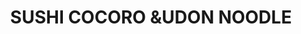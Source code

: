 ---
layout: place
title: "SUSHI COCORO &UDON NOODLE"
permalink: /hawaii/kailua-kona/sushi-cocoro-udon-noodle.html
stateAbbr: HI
stateName: Hawaii
cityName: Kailua-Kona
place_id: ChIJrwAEMfkOVHkRWhE8-MP6_Cc
photos:
  - name: >-
      places/ChIJrwAEMfkOVHkRWhE8-MP6_Cc/photos/AUy1YQ2IvphCaqgvIJqt54SGuxOB09RC9qYpRW22Z0wPZ91X-dT3zVjlzpkdXx3gIml9t4hYkM3ACwFguOXhZgt1ExTrY79lcomAilTTJp4N2pOuS1s2gg3_utoH5YTyAi27Iky6WLve_ne8cdThvdV1pEAjZqXbSZMvV3SP_MT_Zoj_Lsjq0O5Y5tXLtHAOm94DVkPAgEdtobqLp0EeelGIzBJjfAYTwIkIzLVCdsfiKAaRon8o0LGnfGvMuSqK6EXQi-Z0z9-lbItEtQm314hcqkiZLbf-VepXxtct18TOVbuEk4eZ_tXMoS8bC99C6969odT2w1fFNk7ZMB4xs2dv8Ypfp7m9j1HFjhYKvaeBzGHmiPEhVDK3guLKq9ukvGyUjM-sSPiRDy9jUJ-vJPXTsDgwdKf_breoKiu9mQO3Ni5gfRXz
    widthPx: 4080
    heightPx: 3072
    authorAttributions:
      - displayName: Jonathan Amann
        uri: https://maps.google.com/maps/contrib/102001695016730507878
        photoUri: >-
          https://lh3.googleusercontent.com/a-/ALV-UjVrYdhBojk3NtoGSaw1NkuF5I4UYzP6nkBXOxKklUaZQARzEgPt8w=s100-p-k-no-mo
    flagContentUri: >-
      https://www.google.com/local/imagery/report/?cb_client=maps_api_places.places_api&image_key=!1e10!2sCIHM0ogKEICAgIC7koy_3AE&hl=en-US
    googleMapsUri: >-
      https://www.google.com/maps/place//data=!3m4!1e2!3m2!1sCIHM0ogKEICAgIC7koy_3AE!2e10!4m2!3m1!1s0x79540ef9310400af:0x27fcfac3f83c115a
  - name: >-
      places/ChIJrwAEMfkOVHkRWhE8-MP6_Cc/photos/AUy1YQ2JPC1FDuVtbQl8ySRC1YBTgNfcU9nIneIsiM3gfS1n6KxhxUHkzkt75J8i9a07VWJvZ9El4wkuepr96soS7BFm-Got8X1R8sJZIskEvobH0IO_n9cdpdDfiz9mn04RPo4-WlcW7Y3HUoUU4TibA-ZsQ1ADHyr2oP8ueJeFfi39Yso8oooOS56XQJruYklFneho-fS3lC-WkITrJuncJfLDXszFXMv1vyIzQreMaqpVF_5NscXQwkpl0lzBkAr4cRksj1oXQNXd-aDeegJR2Gc9s0EbVrx4Gz5ak5C2U6H8eA
    widthPx: 3539
    heightPx: 2841
    authorAttributions:
      - displayName: SUSHI COCORO &UDON NOODLE
        uri: https://maps.google.com/maps/contrib/106875772459748744226
        photoUri: >-
          https://lh3.googleusercontent.com/a-/ALV-UjWmNV5uNhI95wA4bwGbqiDy3gY-z804-8rVw6Ynu5vCinyXEYM=s100-p-k-no-mo
    flagContentUri: >-
      https://www.google.com/local/imagery/report/?cb_client=maps_api_places.places_api&image_key=!1e10!2sAF1QipOC8I1K7IvhyZXyA2WZe6EPmXgwLyngKFmT59iE&hl=en-US
    googleMapsUri: >-
      https://www.google.com/maps/place//data=!3m4!1e2!3m2!1sAF1QipOC8I1K7IvhyZXyA2WZe6EPmXgwLyngKFmT59iE!2e10!4m2!3m1!1s0x79540ef9310400af:0x27fcfac3f83c115a
  - name: >-
      places/ChIJrwAEMfkOVHkRWhE8-MP6_Cc/photos/AUy1YQ0ki9z--BDpgopigIOwTAzmhsdlAe0Sgg3DaFHWp1_DWS9txZViTi1YDDzz29cVYCUErvDJqrjOokK5jEJD6vIDS8BbmzBiGjOyGedTTZCwez9UEmqZ09xRf-1iI5iPFe8r7hvBEBtYV8UQb8xtArb_YV0D2tl9kMlb-u6J3EvLQoyMj0ly7xt1VJ8m24Uoqdh7cWaX8cI27w2YHA2FD1h93zwvqiZ7AT3H7NEKi7obTUlQaG55rc-c4K0YsJ_nul_GaX8EjSiRww_9hLiLGEI8ha0sSekTXHHZ-MEDaqT1WcdtWSnCqh1SfFuEOUyjHhIMIKviX5QvFbCKfLNEy9pWTyB5rFYbjWMF6G1-xq-QqUh17TGjVi34MkLUEFYMIKO9lEEKyjOI5EZmvysp9S8WZkALUQep78r-TD9J9lMcTnU
    widthPx: 4080
    heightPx: 3072
    authorAttributions:
      - displayName: Braden Goddard
        uri: https://maps.google.com/maps/contrib/110835534035356485582
        photoUri: >-
          https://lh3.googleusercontent.com/a-/ALV-UjUG3U8SA5RgHPsrg9zqH-x4NTbr--V8PPSuDraSOq6OgSQ54poB=s100-p-k-no-mo
    flagContentUri: >-
      https://www.google.com/local/imagery/report/?cb_client=maps_api_places.places_api&image_key=!1e10!2sCIHM0ogKEICAgMDwssfW6QE&hl=en-US
    googleMapsUri: >-
      https://www.google.com/maps/place//data=!3m4!1e2!3m2!1sCIHM0ogKEICAgMDwssfW6QE!2e10!4m2!3m1!1s0x79540ef9310400af:0x27fcfac3f83c115a
  - name: >-
      places/ChIJrwAEMfkOVHkRWhE8-MP6_Cc/photos/AUy1YQ2zaSJnekqIXUCz_-WsdBaFYjBXvxGfD8lBOC6Bz8RtZgjzRCWxRWf1G3IBxWi4tHjXorBktssytvvKl_7Ogs98Nnw-gg0JwyflIYVyyLQigzbQ0iKvj3bjtvHrk03IQKsMU8vMIfgTZBhs_8dF00CG23lqActalzDWrQJdu2oUY83Dsl3MkD9cr_RQ9oPeBw_W6npuuiOFLfkMQKUgZID2jLg01IFGAnKAVUwt8Yfaong8ABFzeo-ICtJSvqckpkG7GecYVl3WtNOq2QMPGJ605y7dxxnnVti8sipYwHdp9qX1kh8mmuq1DujMTkAYiVQQejf3HFFgWLBl58w4VqCRwdHLrk90MiISo_CQp_VqkBUydrKgAC_o-n7vg53I2vcdRa153V90E1t0LOy103dY1ny4Z33Bh1jtEVJIhRGrog
    widthPx: 3600
    heightPx: 4800
    authorAttributions:
      - displayName: jay everett
        uri: https://maps.google.com/maps/contrib/101406795165393331598
        photoUri: >-
          https://lh3.googleusercontent.com/a/ACg8ocLCX5y4MuZNROBkm8HZxKAvSqvUXi-S4B3YS8Qy28sg6LNNuw=s100-p-k-no-mo
    flagContentUri: >-
      https://www.google.com/local/imagery/report/?cb_client=maps_api_places.places_api&image_key=!1e10!2sCIHM0ogKEICAgMCwnKHrFA&hl=en-US
    googleMapsUri: >-
      https://www.google.com/maps/place//data=!3m4!1e2!3m2!1sCIHM0ogKEICAgMCwnKHrFA!2e10!4m2!3m1!1s0x79540ef9310400af:0x27fcfac3f83c115a
  - name: >-
      places/ChIJrwAEMfkOVHkRWhE8-MP6_Cc/photos/AUy1YQ3ccXPQt6QzrQEigFz16yvP5u2vs8sFY2EJZhrYgAhkUPeRZKtu5MRP-q2xpq3VMxjii8Iy93ogmIqNSL4VjhSmu21lgB9H0HZ2CYPPhTjGxDtfFdF5M3zHMsFYsYUlgHC1VCUR0BUuGeV_m9SWon0Ccb4mwD4AXuUhlbW1zPFnDZhFcrwOpmbCYGyqmvu3of9WlLGzUlshEfXZT9VpXFPsB39Z1uMM_UQAot0oH0IjkJdb8qU3B_9LpmKr62-4ko2Cy7DamW_dPvKlrl1wB0g6EP9qeK-4etmzfSi6Mv8HViWIttSn45TP_S0dKLqwVFobh2RhMPFBeBXqBkOHXA5fpAmlhHcYJbGgCrrmdfmXQhPd-xUfEDqudF9ceYh1EWdtT-Uo1-EoPdJcQ6U4xkaVlm3dmCyl0feMKzwninY
    widthPx: 4032
    heightPx: 3024
    authorAttributions:
      - displayName: Robert Cardoni
        uri: https://maps.google.com/maps/contrib/115918671905128934599
        photoUri: >-
          https://lh3.googleusercontent.com/a-/ALV-UjVwMH1LDCN8uL-YT0A40lOrWpJj5yAsWvyF7lOE5Td7l96fYoCF=s100-p-k-no-mo
    flagContentUri: >-
      https://www.google.com/local/imagery/report/?cb_client=maps_api_places.places_api&image_key=!1e10!2sCIHM0ogKEICAgMCI0LfBPA&hl=en-US
    googleMapsUri: >-
      https://www.google.com/maps/place//data=!3m4!1e2!3m2!1sCIHM0ogKEICAgMCI0LfBPA!2e10!4m2!3m1!1s0x79540ef9310400af:0x27fcfac3f83c115a
  - name: >-
      places/ChIJrwAEMfkOVHkRWhE8-MP6_Cc/photos/AUy1YQ1RYJ9hiG5XeBOhHKacdaihOXQLrygPHaNCHmDAhll6ugJ_i_lUCsira5zWhYTrbbkbokqNDLgT22k2_wGPvTW2ZCgvZfHCYoVLhrYYZJ87v8dQPe1Pgehv0UTQoeoCeXKz8ZKaZhOPoRyObA3vA7H-sK__ysbUcKWegqy1yosmnztiMdoB5-Rr1LsUiZ6QoVrtKRt96Z6l5LSZHXQgi90NVUOX5UiDK4bgsz8CLo1Fm-ms_Qam21GelY4m2E92kCJl6VYhHLbdjQf8pG-bmjl9Hy2WFQzi0imwXtlS65jotEfwxfkwVzAeUMNxcCA_9Fn7lVjI1HuQfNC5GpB8HqyRcQrkeox5TT5QCTm-Xe7c_poF47X9WNFnji83BH6VzRxlp05FxbECnqTVyzqql1NCHsZOabggzdDfiiXCTdQHS6bWy2-rW4XT-hZ9gw
    widthPx: 4080
    heightPx: 3072
    authorAttributions:
      - displayName: Stephan
        uri: https://maps.google.com/maps/contrib/110873957969566481812
        photoUri: >-
          https://lh3.googleusercontent.com/a-/ALV-UjVE6ud6Fd0Re5podqLzQrf0WolKGwOlRCodcljv2lAJJy5GbBU=s100-p-k-no-mo
    flagContentUri: >-
      https://www.google.com/local/imagery/report/?cb_client=maps_api_places.places_api&image_key=!1e10!2sCIABIhAA3jqztBVpF2ey_csABxNK&hl=en-US
    googleMapsUri: >-
      https://www.google.com/maps/place//data=!3m4!1e2!3m2!1sCIABIhAA3jqztBVpF2ey_csABxNK!2e10!4m2!3m1!1s0x79540ef9310400af:0x27fcfac3f83c115a
  - name: >-
      places/ChIJrwAEMfkOVHkRWhE8-MP6_Cc/photos/AUy1YQ1G4Rmew9qzfhr0nuRctr9ydTmM5k3nizf2aPlSP01bvp8Go4LtY-vfPGsdyPgSkIgm7S4w2Tlb1YkwC4KljaLujrU2bCXhR8P24CLnQUXCBdJSx9W5n4UOzQsj8VlaeN85g3A6Xgq1POUPUCdtHxhMlXiwSebjZZgsI9TRkvKqI8cq_cqcJeNh03aZ1az8pbTyq65WnhCSCFrsEpicwFvI6QUzRMnJtUqaCL3mweX0rofR_9fa3XwEm5mhUXJaR2Njaa_b-h3c6LjCCJPzpOpxnJqyua3BCzhgAuWZQc6XuhuNxrcoicZmQv5z5kzOKwTxR28CmKaQPK1V5b4sg0atFAJ0ZeR0hMKj2vvsnF5lSijZjCbE84GMcGNJfFEmeG89VoxQKJ9pafMJYA7qrCwfS3jWfLex0vg0iO6q5KMQFg
    widthPx: 1915
    heightPx: 1733
    authorAttributions:
      - displayName: Kona Foodie
        uri: https://maps.google.com/maps/contrib/118241538507302438746
        photoUri: >-
          https://lh3.googleusercontent.com/a-/ALV-UjWuUaDz7T3UX7kcxIjN1AnFbri3_DJb7y5XHhQs_BQuwmMNSE5u=s100-p-k-no-mo
    flagContentUri: >-
      https://www.google.com/local/imagery/report/?cb_client=maps_api_places.places_api&image_key=!1e10!2sCIHM0ogKEICAgIDZ_Iv_fw&hl=en-US
    googleMapsUri: >-
      https://www.google.com/maps/place//data=!3m4!1e2!3m2!1sCIHM0ogKEICAgIDZ_Iv_fw!2e10!4m2!3m1!1s0x79540ef9310400af:0x27fcfac3f83c115a
  - name: >-
      places/ChIJrwAEMfkOVHkRWhE8-MP6_Cc/photos/AUy1YQ0LKE4qrPwiLpUopTpaZpqJGY3SkDUpJnQnv-UKQGwemLXP_A0OuOYb4ENzw81wGYoObpb2h2rpIUQphQX9qMaIYcnW-jaA4gK8W-VwuZb_FiB4LiPhTcSibqCudEDpkAZU4_6_gJmF37flJMPVZlAr84yf0jOgUrxJvQ6WQrszjho1zhPoVT35eb8Cy3VeVrlOv04NaWwfKIX9ofRpLuT2X9OM0Zp65uFcnKHmB1lB7WRt31CmWRE30sieJgk_2WWbhZ86SsT2wOSjV8wkUQLAZqKYZ5xPTmr5ouhaK0HWZiMY0mmcZPfI3OPNqK3sFcENMwLb_m3lQ_aBP_j8bSeInotCGBbQRQRhN3P1LKwuTRm_4Ts0LLwsHiMdeQXIgs-BCSizLIcS7nJMBoDIu2yjNsgd8gfvkFceleDIg76FSA
    widthPx: 4032
    heightPx: 3024
    authorAttributions:
      - displayName: Anna Zucker
        uri: https://maps.google.com/maps/contrib/116442330627745026940
        photoUri: >-
          https://lh3.googleusercontent.com/a-/ALV-UjWGxgZWFuC7SgMIdmamYm5KsrIhX4FVqTEwIsEQo7yP2C8tsEev=s100-p-k-no-mo
    flagContentUri: >-
      https://www.google.com/local/imagery/report/?cb_client=maps_api_places.places_api&image_key=!1e10!2sCIHM0ogKEICAgIDj95P4Xg&hl=en-US
    googleMapsUri: >-
      https://www.google.com/maps/place//data=!3m4!1e2!3m2!1sCIHM0ogKEICAgIDj95P4Xg!2e10!4m2!3m1!1s0x79540ef9310400af:0x27fcfac3f83c115a
  - name: >-
      places/ChIJrwAEMfkOVHkRWhE8-MP6_Cc/photos/AUy1YQ38RCvypQnOecrQtRj2rrKUimVET-VxvI_DB0eYrdWHYxsj8fsHGfmkg0zDKWgMNG2qEOaoSbKUegaMH47X4ppPHy5VxebU2Hju2HjYbjM4jyMUeTy5SUwiCQQsEeS_s9hGSMcBDdiVLv5OVk5iXzXa1V3rPlXB_xPtnhVCeLLhxKkBRvYZtmBprsTVlWN4ThD5wLXhI4b9ccwgEenW9hrasn-OfRyF4CLGkbhI2j45-S1YSqlu3l6a__uV2FBwfUmMH3bYsUBOc6RQD7F7e49e06D9q45cBRvTLHgxUqYE96Y-HXCyItZZ4GV-7DCmlMA4hDHWzWTiHneTc5tiMWZuGwmRr7pkyme1ZEvVkXeSk5oxd7VhN_706OsFPimBDRT-9_qXsSSNHbe_2Fj8CTmf0CFWagiWCLWVZq_4ZghapA
    widthPx: 3024
    heightPx: 4032
    authorAttributions:
      - displayName: Memeo Clio
        uri: https://maps.google.com/maps/contrib/115064786004015457797
        photoUri: >-
          https://lh3.googleusercontent.com/a-/ALV-UjWwjRp0qb8-P2XsEOa8vypn2NZv55JpNzTIMChm3mnK-S8CH1-h=s100-p-k-no-mo
    flagContentUri: >-
      https://www.google.com/local/imagery/report/?cb_client=maps_api_places.places_api&image_key=!1e10!2sCIHM0ogKEICAgICRismoIg&hl=en-US
    googleMapsUri: >-
      https://www.google.com/maps/place//data=!3m4!1e2!3m2!1sCIHM0ogKEICAgICRismoIg!2e10!4m2!3m1!1s0x79540ef9310400af:0x27fcfac3f83c115a
  - name: >-
      places/ChIJrwAEMfkOVHkRWhE8-MP6_Cc/photos/AUy1YQ1txhxxidByKUv-zUU_BNFB8kzqJX6UkF_AaVlllGnHlVW3LkYVhn0DpiJB2JBMp-gEoeRJjZc_7GGt_x7LXvTP_VcM_gZYcf12dUi7_oq0kD_Pr20iPVzVxF5kT839qEm0kK43TvZ2Hm5qF3pvYvX4lVJNtfXSeu0JaQpCKaTQ3uO2LMSQOZbqV-M-aENFOvwf7gtlYd5VtvxirHjtvhsKGWKs8CdPOtttCvPRrGOL1LYtlylYRh5G0zGOb5JGIyEsWsb60rVx8HkWi-GXULb3AzJ4HQLTeAlWD9SWV5s68b8_RKZ9cDkQoL8DjeQe1ir8mKADxEJ99EFQ1QoZIKPASX66VH5gqboRZLRux6pJfCHTLeriYnXs171T8e1gOF_DdY_TXq_TjqyzZhMoHTI-f4ZKhmyBL30bq2kZifOZfA
    widthPx: 4080
    heightPx: 3072
    authorAttributions:
      - displayName: Jeremy M.
        uri: https://maps.google.com/maps/contrib/100531818870423122952
        photoUri: >-
          https://lh3.googleusercontent.com/a-/ALV-UjUC44UZqFCgs0RU5O3rEkic0DR5R-q59RZhEqIuW80rqRxxvk7How=s100-p-k-no-mo
    flagContentUri: >-
      https://www.google.com/local/imagery/report/?cb_client=maps_api_places.places_api&image_key=!1e10!2sCIHM0ogKEICAgIDmi4v-Rg&hl=en-US
    googleMapsUri: >-
      https://www.google.com/maps/place//data=!3m4!1e2!3m2!1sCIHM0ogKEICAgIDmi4v-Rg!2e10!4m2!3m1!1s0x79540ef9310400af:0x27fcfac3f83c115a
address: 75-5699 Ali‘i Dr, Kailua-Kona, HI 96740, USA
street: 75-5699 Ali‘i Dr
city: Kailua-Kona
state: HI
zip: '96740'
country: USA
neighborhood: null
latitude: '19.639988'
longitude: '-155.994721'
accessibility_options:
  wheelchairAccessibleParking: true
  wheelchairAccessibleEntrance: true
  wheelchairAccessibleRestroom: true
business_status: OPERATIONAL
name: SUSHI COCORO &UDON NOODLE
google_maps_links:
  directionsUri: >-
    https://www.google.com/maps/dir//''/data=!4m7!4m6!1m1!4e2!1m2!1m1!1s0x79540ef9310400af:0x27fcfac3f83c115a!3e0
  placeUri: https://maps.google.com/?cid=2881453581200527706
  writeAReviewUri: >-
    https://www.google.com/maps/place//data=!4m3!3m2!1s0x79540ef9310400af:0x27fcfac3f83c115a!12e1
  reviewsUri: >-
    https://www.google.com/maps/place//data=!4m4!3m3!1s0x79540ef9310400af:0x27fcfac3f83c115a!9m1!1b1
  photosUri: >-
    https://www.google.com/maps/place//data=!4m3!3m2!1s0x79540ef9310400af:0x27fcfac3f83c115a!10e5
primary_type: Sushi Restaurant
opening_hours:
  regular: null
  current: null
secondary_opening_hours:
  regular:
    weekdayDescriptions: null
    type: null
  current:
    weekdayDescriptions: null
    type: null
phone: null
price_level: null
price_range: null
rating: null
rating_count: 0
website: null
description: null
reviews: null
parking_options: null
payment_options: null
allow_dogs: null
curbside_pickup: null
delivery: null
dine_in: null
good_for_children: null
good_for_groups: null
good_for_sports: null
live_music: null
menu_for_children: null
outdoor_seating: null
reservable: null
restroom: null
serves_beer: null
serves_breakfast: null
serves_brunch: null
serves_cocktails: null
serves_coffee: null
serves_dinner: null
serves_dessert: null
serves_lunch: null
serves_vegetarian_food: null
serves_wine: null
takeout: null
slug: SUSHI-COCORO-and-UDON-NOODLE

---